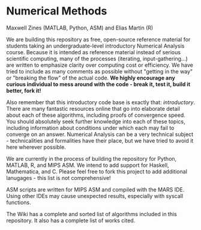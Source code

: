 # Numerical Methods

Maxwell Zines (MATLAB, Python, ASM) and Elias Martin (R)

We are building this repository as free, open-source reference material for students taking an undergraduate-level introductory Numerical Analysis course. Because it is intended as reference material instead of serious scientific computing, many of the processes (iterating, input-gathering...) are written to emphasize clarity over computing cost or efficiency. We have tried to include as many comments as possible without "getting in the way" or "breaking the flow" of the actual code. **We highly encourage any curious individual to mess around with the code - break it, test it, build it better, fork it!**

Also remember that this introductory code base is exactly that: *introductory*. There are many fantastic resources online that go into elaborate detail about each of these algorithms, including proofs of convergence speed. You should absolutely seek further knowledge into each of these topics, including information about conditions under which each may fail to converge on an answer. Numerical Analysis can be a very technical subject - technicalities and formalities have their place, but we have tried to avoid it here wherever possible.

We are currently in the process of building the repository for Python, MATLAB, R, and MIPS ASM. We intend to add support for Haskell, Mathematica, and C. Please feel free to fork this project to add additional lanugages - this list is not comprehensive!

ASM scripts are written for MIPS ASM and compiled with the MARS IDE. Using other IDEs may cause unexpected results, especially with syscall functions. 

The Wiki has a complete and sorted list of algorithms included in this repository. It also has a complete list of works cited.
